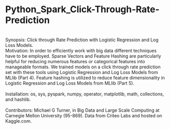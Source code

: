# Python_Spark_Click-Through-Rate-Prediction
<br />
Synopsis: Click through Rate Prediction with Logistic Regression and Log Loss Models.
<br />
Motivation:  In order to efficiently work with big data different techniques have to be employed.  Sparse Vectors and Feature Hashing are particularly helpful for reducing numerous features or categorical features into manageable formats.  We trained models on a click through rate prediction set with these tools using Logistic Regression and Log Loss Models from MLlib (Part 4).  Feature hashing is utilized to reduce feature dimensionality in Logistic Regression and Log Loss Models from MLlib (Part 5).  
<br />
<br />
Installation: os, sys, pyspark, numpy, operator, matplotlib, math, collections, and hashlib.
<br />
<br />
Contributors: Michael G Turner, in Big Data and Large Scale Computing at Carnegie Mellon University (95-869).  Data from Criteo Labs and hosted on Kaggle.com.
